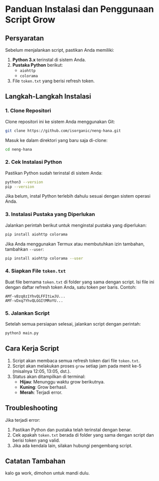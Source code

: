 
# Panduan Instalasi dan Penggunaan Script Grow

## Persyaratan
Sebelum menjalankan script, pastikan Anda memiliki:

1. **Python 3.x** terinstal di sistem Anda. 
2. **Pustaka Python** berikut:
   - `aiohttp`
   - `colorama`
3. File `token.txt` yang berisi refresh token.

## Langkah-Langkah Instalasi

### 1. Clone Repositori
Clone repositori ini ke sistem Anda menggunakan Git:
```bash
git clone https://github.com/isorganic/neng-hana.git
```

Masuk ke dalam direktori yang baru saja di-clone:
```bash
cd neng-hana
```

### 2. Cek Instalasi Python
Pastikan Python sudah terinstal di sistem Anda:
```bash
python3 --version
pip --version
```
Jika belum, instal Python terlebih dahulu sesuai dengan sistem operasi Anda.

### 3. Instalasi Pustaka yang Diperlukan
Jalankan perintah berikut untuk menginstal pustaka yang diperlukan:
```bash
pip install aiohttp colorama
```
Jika Anda menggunakan Termux atau membutuhkan izin tambahan, tambahkan `--user`:
```bash
pip install aiohttp colorama --user
```

### 4. Siapkan File `token.txt`
Buat file bernama `token.txt` di folder yang sama dengan script. Isi file ini dengan daftar refresh token Anda, satu token per baris. Contoh:
```
AMf-vBzq8z1YhvQLFFItLwJU...
AMf-vDxq7YhvQLGGItMRoYU...
```

### 5. Jalankan Script
Setelah semua persiapan selesai, jalankan script dengan perintah:
```bash
python3 main.py
```

## Cara Kerja Script
1. Script akan membaca semua refresh token dari file `token.txt`.
2. Script akan melakukan proses `grow` setiap jam pada menit ke-5 (misalnya 12:05, 13:05, dst.).
3. Status akan ditampilkan di terminal:
   - **Hijau**: Menunggu waktu grow berikutnya.
   - **Kuning**: Grow berhasil.
   - **Merah**: Terjadi error.

## Troubleshooting
Jika terjadi error:
1. Pastikan Python dan pustaka telah terinstal dengan benar.
2. Cek apakah `token.txt` berada di folder yang sama dengan script dan berisi token yang valid.
3. Jika ada kendala lain, silakan hubungi pengembang script.

## Catatan Tambahan
kalo ga work, dimohon untuk mandi dulu.
